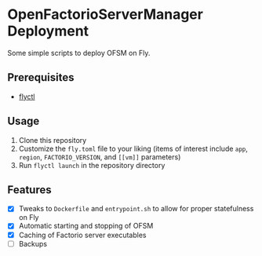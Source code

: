 # OpenFactorioServerManager Deployment

Some simple scripts to deploy OFSM on Fly.

## Prerequisites

- [flyctl](https://fly.io/docs/flyctl/install/)

## Usage

1. Clone this repository
2. Customize the `fly.toml` file to your liking
   (items of interest include `app`, `region`, `FACTORIO_VERSION`, and `[[vm]]` parameters)
3. Run `flyctl launch` in the repository directory

## Features

- [x] Tweaks to `Dockerfile` and `entrypoint.sh` to allow for proper statefulness on Fly
- [x] Automatic starting and stopping of OFSM
- [x] Caching of Factorio server executables
- [ ] Backups
